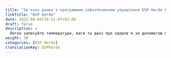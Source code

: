 ```yaml
---
title: "Зв'язок даних з програмним забезпеченням управління DSP Herde Plus або Beef"
linkTitle: "DSP Herde"
date: 2023-08-04T10:52:07+02:00
draft: false
description: >
  Легко записуйте температури, ваги та дані про здоров'я за допомогою пристрою VitalControl та імпортуйте записані дані в програмне забезпечення *Herde*.
weight: 30
categories: [DSP Herde]
translationKey: DSPherde
---
```

